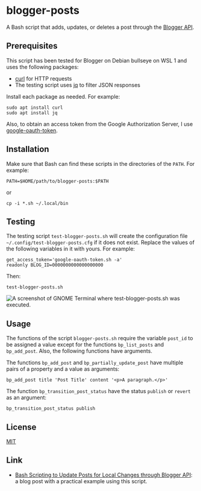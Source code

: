 # blogger-posts #

<!-- Bash script that adds, updates, or deletes post through Blogger API -->

A Bash script that adds, updates, or deletes a post through the
[Blogger API](https://developers.google.com/blogger).

## Prerequisites ##

This script has been tested for Blogger on Debian bullseye on WSL 1
and uses the following packages:

  * [curl](https://curl.se/) for HTTP requests
  * The testing script uses [jq](https://stedolan.github.io/jq/) to
    filter JSON responses

Install each package as needed.  For example:

``` shell
sudo apt install curl
sudo apt install jq
```

Also, to obtain an access token from the Google Authorization Server,
I use
[google-oauth-token](https://github.com/carmine560/google-oauth-token).

## Installation ##

Make sure that Bash can find these scripts in the directories of the
`PATH`.  For example:

``` shell
PATH=$HOME/path/to/blogger-posts:$PATH
```

or

``` shell
cp -i *.sh ~/.local/bin
```

## Testing ##

The testing script `test-blogger-posts.sh` will create the
configuration file `~/.config/test-blogger-posts.cfg` if it does not
exist.  Replace the values of the following variables in it with
yours.  For example:

``` shell
get_access_token='google-oauth-token.sh -a'
readonly BLOG_ID=0000000000000000000
```

Then:

``` shell
test-blogger-posts.sh
```

![A screenshot of GNOME Terminal where test-blogger-posts.sh was
executed.](https://dl.dropboxusercontent.com/s/1jas1x44uaw5ewl/20210509T004526.png)

## Usage ##

The functions of the script `blogger-posts.sh` require the variable
`post_id` to be assigned a value except for the functions
`bp_list_posts` and `bp_add_post`.  Also, the following functions have
arguments.

The functions `bp_add_post` and `bp_partially_update_post` have
multiple pairs of a property and a value as arguments:

``` shell
bp_add_post title 'Post Title' content '<p>A paragraph.</p>'
```

The function `bp_transition_post_status` have the status `publish` or
`revert` as an argument:

``` shell
bp_transition_post_status publish
```

## License ##

[MIT](LICENSE.md)

## Link ##

  * [Bash Scripting to Update Posts for Local Changes through Blogger
    API](https://carmine560.blogspot.com/2021/04/bash-scripting-to-update-posts-through.html):
    a blog post with a practical example using this script.
